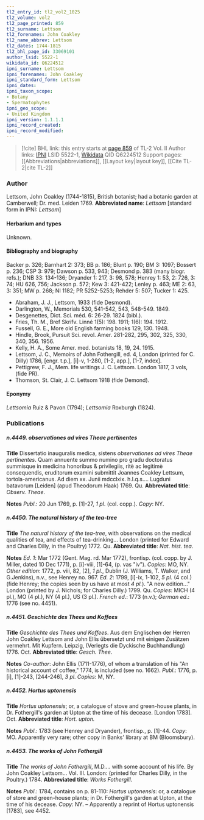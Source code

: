 ```yaml
---
tl2_entry_id: tl2_vol2_1025
tl2_volume: vol2
tl2_page_printed: 859
tl2_surname: Lettsom
tl2_forenames: John Coakley
tl2_name_abbrev: Lettsom
tl2_dates: 1744-1815
tl2_bhl_page_id: 33069101
author_lsid: 5522-1
wikidata_id: Q6224512
ipni_surname: Lettsom
ipni_forenames: John Coakley
ipni_standard_form: Lettsom
ipni_dates: 
ipni_taxon_scope: 
- Botany
- Spermatophytes
ipni_geo_scope: 
- United Kingdom
ipni_version: 1.1.1.1
ipni_record_created: 
ipni_record_modified:
---
```


> [!cite] BHL link: this entry starts at [page 859](https://www.biodiversitylibrary.org/page/33069101) of TL-2 Vol. II
> Author links: [IPNI](https://www.ipni.org/a/5522-1) LSID 5522-1, [Wikidata](https://www.wikidata.org/wiki/Q6224512) QID Q6224512
> Support pages: [[Abbreviations|abbreviations]], [[Layout key|layout key]], [[Cite TL-2|cite TL-2]]

### Author

Lettsom, John Coakley (1744-1815), British botanist; had a botanic garden at Camberwell; Dr. med. Leiden 1769. 
**Abbreviated name**: *Lettsom* \[standard form in IPNI: *Lettsom*\]

#### Herbarium and types

Unknown.

#### Bibliography and biography

Backer p. 326; Barnhart 2: 373; BB p. 186; Blunt p. 190; BM 3: 1097; Bossert p. 236; CSP 3: 979; Dawson p. 533, 943; Desmond p. 383 (many biogr. refs.); DNB 33: 134-136; Dryander 1: 217, 3: 98, 578; Henrey 1: 53, 2: 726, 3: 74; HU 626, 756; Jackson p. 572; Kew 3: 421-422; Lenley p. 463; ME 2: 63, 3: 351; MW p. 268; NI 1182; PR 5252-5253; Rehder 5: 507; Tucker 1: 425.
- Abraham, J. J., Lettsom, 1933 (fide Desmond).
- Darlington, W., Memorials 530, 541-542, 543, 548-549. 1849.
- Desgenettes, Dict. Sci. méd. 6: 26-29. 1824 (bibl.).
- Fries, Th. M., Bref Skrifv. Linné 1(5): 198. 1911; 1(6): 194. 1912.
- Fussell, G. E., More old English farming books 129, 130. 1948.
- Hindle, Brook, Pursuit Sci. revol. Amer. 281-282, 295, 302, 325, 330, 340, 356. 1956.
- Kelly, H. A., Some Amer. med. botanists 18, 19, 24. 1915.
- Lettsom, J. C., Memoirs of John Fothergill, ed. 4, London (printed for C. Dilly) 1786, \[engr. t.p.\], \[i\]-v, 1-280, \[1-2, app.\], \[1-7, index\].
- Pettigrew, F. J., Mem. life writings J. C. Lettsom. London 1817, 3 vols, (fide PR).
- Thomson, St. Clair, J. C. Lettsom 1918 (fide Demond).

#### Eponymy

*Lettsomia* Ruiz & Pavon (1794); *Lettsomia* Roxburgh (1824).

### Publications

##### n.4449. observationes ad vires Theae pertinentes

**Title**
Dissertatio inauguralis medica, sistens *observationes ad vires Theae pertinentes*. Quam annuente summo numino pro gradu doctoratus summisque in medicina honoribus & privilegiis, ritè ac legitimè consequendis, eruditorum examini submittit Joannes Coakley Lettsum, tortola-americanus. Ad diem xx. Junii mdcclxix. h.l.q.s.... Lugduni batavorum \[Leiden\] (apud Theodorum Haak) 1769. Qu.
**Abbreviated title**: *Observ. Theae*.

**Notes**
*Publ*.: 20 Jun 1769, p. \[1\]-27, *1 pl*. (col. copp.). *Copy*: NY.

##### n.4450. The natural history of the tea-tree

**Title**
*The natural history of the tea-tree*, with observations on the medical qualities of tea, and effects of tea-drinking... London (printed for Edward and Charles Dilly, in the Poultry) 1772. Qu.
**Abbreviated title**: *Nat. hist. tea*.

**Notes**
*Ed. 1*: Mar 1772 (Gent. Mag. rd. Mar 1772), frontisp. (col. copp. by J. Miller, dated 10 Dec 1771), p. \[i\]-viii, \[1\]-64, (p. vas "iv"). *Copies*: MO, NY.
*Other edition*: 1772, p. viii, 82, \[2\], *1 pl*., Dublin (J. Williams, T. Walker, and G.Jenkins), n.v., see Henrey no. 967.
*Ed. 2*: 1799, \[i\]-ix, 1-102, *5 pl*. (4 col.) (fide Henrey; the copies seen by us have at most *4 pl.*). "A new edition..." London (printed by J. Nichols; for Charles Dilly.) 1799. Qu. *Copies*: MICH (4 pl.), MO (4 pl.), NY (4 pl.), US (3 pl.).
*French ed*.: 1773 (n.v.); *German ed*.: 1776 (see no. 4451).

##### n.4451. Geschichte des Thees und Koffees

**Title**
*Geschichte des Thees und Koffees*. Aus dem Englischen der Herren John Coakley Lettsom and John Ellis übersetzt und mit einigen Zusätzen vermehrt. Mit Kupfern. Leipzig, (Verlegts die Dyckische Buchhandlung) 1776. Oct.
**Abbreviated title**: *Gesch. Thee*.

**Notes**
*Co-author*: John Ellis (1711-1776), of whom a translation of his "An historical account of coffee," 1774, is included (see no. 1662).
*Publ*.: 1776, p. \[i\], \[1\]-243, \[244-246\], *3 pl*. *Copies*: M, NY.

##### n.4452. Hortus uptonensis

**Title**
*Hortus uptonensis*; or, a catalogue of stove and green-house plants, in Dr. Fothergill's garden at Upton at the time of his decease. \[London 1783\]. Oct.
**Abbreviated title**: *Hort. upton.*

**Notes**
*Publ*.: 1783 (see Henrey and Dryander), frontisp., p. \[1\]-44. *Copy*: MO. Apparently very rare; other copy in Banks' library at BM (Bloomsbury).

##### n.4453. The works of John Fothergill

**Title**
*The works of John Fothergill*, M.D.... with some account of his life. By John Coakley Lettsom... Vol. III. London: (printed for Charles Dilly, in the Poultry.) 1784.
**Abbreviated title**: *Works Fothergill*.

**Notes**
*Publ*.: 1784, contains on p. 81-110: *Hortus uptonensis*: or, a catalogue of store and green-house plants; in Dr. Fothergill's garden at Upton, at the time of his decease. *Copy*: NY. – Apparently a reprint of Hortus uptonensis \[1783\], see 4452.

